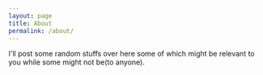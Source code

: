 ```yaml
---
layout: page
title: About
permalink: /about/
---
```


I'll post some random stuffs over here some of which might be relevant to you while some might not be(to anyone).
